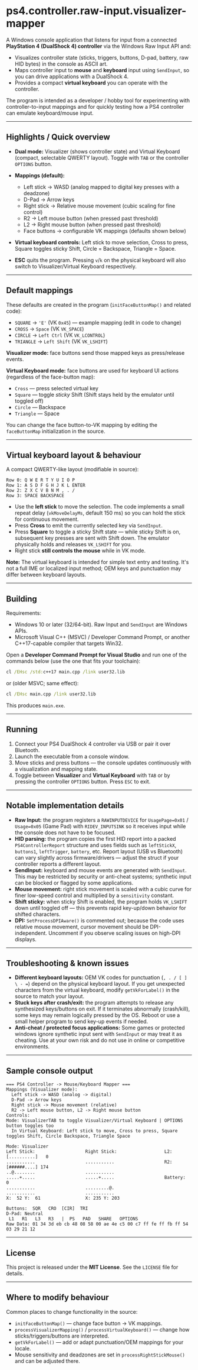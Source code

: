 # ps4.controller.raw-input.visualizer-mapper

A Windows console application that listens for input from a connected **PlayStation 4 (DualShock 4) controller** via the Windows Raw Input API and:

* Visualizes controller state (sticks, triggers, buttons, D-pad, battery, raw HID bytes) in the console as ASCII art.
* Maps controller input to **mouse** and **keyboard** input using `SendInput`, so you can drive applications with a DualShock 4.
* Provides a compact **virtual keyboard** you can operate with the controller.

The program is intended as a developer / hobby tool for experimenting with controller-to-input mappings and for quickly testing how a PS4 controller can emulate keyboard/mouse input.

---

## Highlights / Quick overview

* **Dual mode:** Visualizer (shows controller state) and Virtual Keyboard (compact, selectable QWERTY layout). Toggle with `TAB` or the controller `OPTIONS` button.
* **Mappings (default):**

  * Left stick → WASD (analog mapped to digital key presses with a deadzone)
  * D-Pad → Arrow keys
  * Right stick → Relative mouse movement (cubic scaling for fine control)
  * R2 → Left mouse button (when pressed past threshold)
  * L2 → Right mouse button (when pressed past threshold)
  * Face buttons → configurable VK mappings (defaults shown below)
* **Virtual keyboard controls:** Left stick to move selection, Cross to press, Square toggles sticky Shift, Circle = Backspace, Triangle = Space.
* **ESC** quits the program. Pressing `v`/`k` on the physical keyboard will also switch to Visualizer/Virtual Keyboard respectively.

---

## Default mappings

These defaults are created in the program (`initFaceButtonMap()` and related code):

* `SQUARE` → `'E'` (VK `0x45`) — example mapping (edit in code to change)
* `CROSS`  → `Space` (VK `VK_SPACE`)
* `CIRCLE` → `Left Ctrl` (VK `VK_LCONTROL`)
* `TRIANGLE` → `Left Shift` (VK `VK_LSHIFT`)

**Visualizer mode:** face buttons send those mapped keys as press/release events.

**Virtual Keyboard mode:** face buttons are used for keyboard UI actions (regardless of the face-button map):

* `Cross` — press selected virtual key
* `Square` — toggle *sticky* Shift (Shift stays held by the emulator until toggled off)
* `Circle` — Backspace
* `Triangle` — Space

You can change the face button-to-VK mapping by editing the `faceButtonMap` initialization in the source.

---

## Virtual keyboard layout & behaviour

A compact QWERTY-like layout (modifiable in source):

```
Row 0: Q W E R T Y U I O P
Row 1: A S D F G H J K L ENTER
Row 2: Z X C V B N M , . /
Row 3: SPACE BACKSPACE
```

* Use the **left stick** to move the selection. The code implements a small repeat delay (`vkMoveDelayMs`, default 150 ms) so you can hold the stick for continuous movement.
* Press **Cross** to emit the currently selected key via `SendInput`.
* Press **Square** to toggle a sticky Shift state — while sticky Shift is on, subsequent key presses are sent with Shift down. The emulator physically holds and releases `VK_LSHIFT` for you.
* Right stick **still controls the mouse** while in VK mode.

**Note:** The virtual keyboard is intended for simple text entry and testing. It's not a full IME or localized input method; OEM keys and punctuation may differ between keyboard layouts.

---

## Building

Requirements:

* Windows 10 or later (32/64-bit). Raw Input and `SendInput` are Windows APIs.
* Microsoft Visual C++ (MSVC) / Developer Command Prompt, or another C++17-capable compiler that targets Win32.

Open a **Developer Command Prompt for Visual Studio** and run one of the commands below (use the one that fits your toolchain):

```bat
cl /EHsc /std:c++17 main.cpp /link user32.lib
```

or (older MSVC; same effect):

```bat
cl /EHsc main.cpp /link user32.lib
```

This produces `main.exe`.

---

## Running

1. Connect your PS4 DualShock 4 controller via USB or pair it over Bluetooth.
2. Launch the executable from a console window.
3. Move sticks and press buttons — the console updates continuously with a visualization and mapping state.
4. Toggle between **Visualizer** and **Virtual Keyboard** with `TAB` or by pressing the controller `OPTIONS` button. Press `ESC` to exit.

---

## Notable implementation details

* **Raw Input:** the program registers a `RAWINPUTDEVICE` for `UsagePage=0x01` / `Usage=0x05` (Game Pad) with `RIDEV_INPUTSINK` so it receives input while the console does not have to be focused.
* **HID parsing:** the program copies the first HID report into a packed `PS4ControllerReport` structure and uses fields such as `leftStickX`, `buttons1`, `leftTrigger`, `battery`, etc. Report layout (USB vs Bluetooth) can vary slightly across firmware/drivers — adjust the struct if your controller reports a different layout.
* **SendInput:** keyboard and mouse events are generated with `SendInput`. This may be restricted by security or anti-cheat systems; synthetic input can be blocked or flagged by some applications.
* **Mouse movement:** right stick movement is scaled with a cubic curve for finer low-speed control and multiplied by a `sensitivity` constant.
* **Shift sticky:** when sticky Shift is enabled, the program holds `VK_LSHIFT` down until toggled off — this prevents rapid key-up/down behavior for shifted characters.
* **DPI:** `SetProcessDPIAware()` is commented out; because the code uses relative mouse movement, cursor movement should be DPI-independent. Uncomment if you observe scaling issues on high-DPI displays.

---

## Troubleshooting & known issues

* **Different keyboard layouts:** OEM VK codes for punctuation (`, . / [ ] \ - =`) depend on the physical keyboard layout. If you get unexpected characters from the virtual keyboard, modify `getVkForLabel()` in the source to match your layout.
* **Stuck keys after crash/exit:** the program attempts to release any synthesized keys/buttons on exit. If it terminates abnormally (crash/kill), some keys may remain logically pressed by the OS. Reboot or use a small helper program to send key-up events if needed.
* **Anti-cheat / protected focus applications:** Some games or protected windows ignore synthetic input sent with `SendInput` or may treat it as cheating. Use at your own risk and do not use in online or competitive environments.

---

## Sample console output

```
=== PS4 Controller -> Mouse/Keyboard Mapper ===
Mappings (Visualizer mode):
  Left stick -> WASD (analog -> digital)
  D-Pad -> Arrow keys
  Right stick -> Mouse movement (relative)
  R2 -> Left mouse button, L2 -> Right mouse button
Controls:
Mode: VisualizerTAB to toggle Visualizer/Virtual Keyboard | OPTIONS button toggles too
  In Virtual Keyboard: Left stick to move, Cross to press, Square toggles Shift, Circle Backspace, Triangle Space

Mode: Visualizer
Left Stick:                   Right Stick:                  L2: [..........]   0
...........                   ...........                   R2: [######....] 174
..@........                   ...........
.....+.....                   .....+.....                   Battery:   0
...........                   .........@.
...........                   ...........
X:  52 Y:  61                 X: 235 Y: 203

Buttons:  SQR   CRO  [CIR]  TRI
D-Pad: Neutral
 L1   R1   L3   R3   |  PS   PAD   SHARE   OPTIONS
Raw Data: 01 34 3d eb cb 48 08 58 00 ae 4e c5 00 c7 ff fe ff fb ff 54 03 29 21 12
```

---

## License

This project is released under the **MIT License**. See the `LICENSE` file for details.

---

## Where to modify behaviour

Common places to change functionality in the source:

* `initFaceButtonMap()` — change face button → VK mappings.
* `processVisualizerMapping()` / `processVirtualKeyboard()` — change how sticks/triggers/buttons are interpreted.
* `getVkForLabel()` — add or adapt punctuation/OEM mappings for your locale.
* Mouse sensitivity and deadzones are set in `processRightStickMouse()` and can be adjusted there.